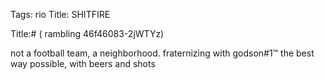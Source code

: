 Tags: rio
Title: SHITFIRE
  
Title:# ( rambling 46f46083-2jWTYz)  
  
not a football team, a neighborhood. fraternizing with godson#1™ the best way possible, with beers and shots